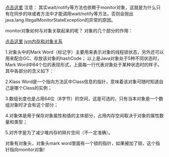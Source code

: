 [点击这里](https://www.jianshu.com/p/e62fa839aa41)
注意：
其实wait/notify等方法也依赖于monitor对象，这就是为什么只有在同步的块或者方法中才能调用wait/notify等方法，否则会抛出java.lang.IllegalMonitorStateException的异常的原因。


monitor对象如何与对象关联起来的呢？
对象的几个部分的作用：

[点击这里](https://blog.csdn.net/scdn_cp/article/details/86491792)
[jvm内存和对象关系](https://www.jianshu.com/p/76959115d486)

1.对象头中的Mark Word（标记字）主要用来表示对象的线程锁状态，另外还可以用来配合GC、存放该对象的hashCode；
以上是Java对象处于5种不同状态时，Mark Word中64个位的表现形式，上面每一行代表对象处于某种状态时的样子。其中各部分的含义如下：

2.Klass Word是一个指向方法区中Class信息的指针，意味着该对象可随时知道自己是哪个Class的实例；

3.数组长度也是占用64位（8字节）的空间，这是可选的，只有当本对象是一个数组对象时才会有这个部分；

4.对象体是用于保存对象属性和值的主体部分，占用内存空间取决于对象的属性数量和类型；

5.对齐字是为了减少堆内存的碎片空间（不一定准确）。

对象有对象头，对象头mark word里面有一个锁的指针，如果被加了锁，这个指针指向monitor对象!